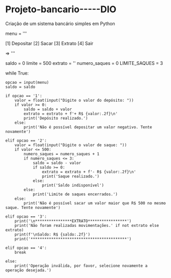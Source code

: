 # Projeto-bancario-----DIO
Criação de um sistema bancário simples em Python


menu = '''

[1] Depositar
[2] Sacar
[3] Extrato
[4] Sair

=> '''

saldo = 0
limite = 500
extrato = ''
numero_saques = 0
LIMITE_SAQUES = 3

while True:

    opcao = input(menu)
    saldo = saldo

    if opcao == '1':
        valor = float(input("Digite o valor do depósito: "))
        if valor >= 0:
            saldo = saldo + valor
            extrato = extrato + f'+ R$ {valor:.2f}\n'
            print('Depósito realizado.')
        else:
            print('Não é possível depositar um valor negativo. Tente novamente')

    elif opcao == '2':
        valor = float(input("Digite o valor de saque: "))
        if valor <= 500:
            numero_saques = numero_saques + 1
            if numero_saques <= 3:
                saldo = saldo - valor
                if saldo >= 0:
                    extrato = extrato + f'- R$ {valor:.2f}\n'
                    print('Saque realizado.')
                else:
                    print('Saldo indisponível')
            else:
                print('Limite de saques encerrados.')
        else:
            print('Não é possível sacar um valor maior que R$ 500 no mesmo saque. Tente novamente')

    elif opcao == '3':
        print('\n****************EXTRATO*****************')
        print('Não foram realizadas movimentações.' if not extrato else extrato)
        print(f'\nSaldo: R$ {saldo:.2f}')
        print('******************************************')
    
    elif opcao == '4':
        break

    else:
        print('Operação inválida, por favor, selecione novamente a operação desejada.')
